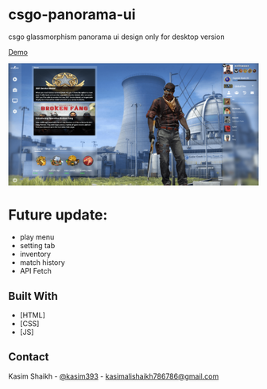 # csgo-panorama-ui
csgo glassmorphism panorama ui design
only for desktop version

[Demo](https://kasim393.github.io/csgo-panorama-ui/)

![Sreenshot](https://raw.githubusercontent.com/kasim393/csgo-panorama-ui/main/ss.png)

# Future update: 
* play menu 
* setting tab 
* inventory
* match history
* API Fetch

## Built With

* [HTML]
* [CSS]
* [JS]


## Contact

Kasim Shaikh - [@kasim393](https://www.youtube.com/user/kasim393) - kasimalishaikh786786@gmail.com
